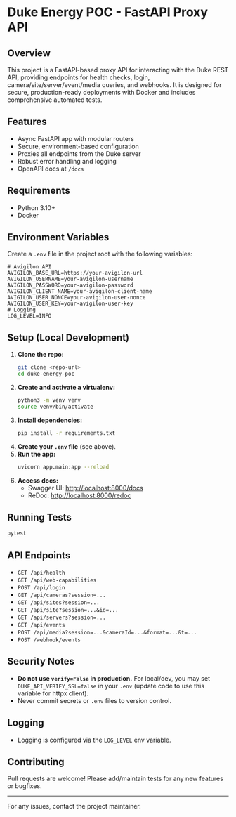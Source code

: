 # Duke Energy POC - FastAPI Proxy API

## Overview

This project is a FastAPI-based proxy API for interacting with the Duke REST API, providing endpoints for health checks, login, camera/site/server/event/media queries, and webhooks. It is designed for secure, production-ready deployments with Docker and includes comprehensive automated tests.

## Features
- Async FastAPI app with modular routers
- Secure, environment-based configuration
- Proxies all endpoints from the Duke server
- Robust error handling and logging
- OpenAPI docs at `/docs`

## Requirements
- Python 3.10+
- Docker

## Environment Variables
Create a `.env` file in the project root with the following variables:

```
# Avigilon API
AVIGILON_BASE_URL=https://your-avigilon-url
AVIGILON_USERNAME=your-avigilon-username
AVIGILON_PASSWORD=your-avigilon-password
AVIGILON_CLIENT_NAME=your-avigilon-client-name
AVIGILON_USER_NONCE=your-avigilon-user-nonce
AVIGILON_USER_KEY=your-avigilon-user-key
# Logging
LOG_LEVEL=INFO
```

## Setup (Local Development)

1. **Clone the repo:**
   ```sh
   git clone <repo-url>
   cd duke-energy-poc
   ```
2. **Create and activate a virtualenv:**
   ```sh
   python3 -m venv venv
   source venv/bin/activate
   ```
3. **Install dependencies:**
   ```sh
   pip install -r requirements.txt
   ```
4. **Create your `.env` file** (see above).
5. **Run the app:**
   ```sh
   uvicorn app.main:app --reload
   ```
6. **Access docs:**
   - Swagger UI: [http://localhost:8000/docs](http://localhost:8000/docs)
   - ReDoc: [http://localhost:8000/redoc](http://localhost:8000/redoc)

## Running Tests

```sh
pytest
```

## API Endpoints

- `GET /api/health`
- `GET /api/web-capabilities`
- `POST /api/login`
- `GET /api/cameras?session=...`
- `GET /api/sites?session=...`
- `GET /api/site?session=...&id=...`
- `GET /api/servers?session=...`
- `GET /api/events`
- `POST /api/media?session=...&cameraId=...&format=...&t=...`
- `POST /webhook/events`

## Security Notes
- **Do not use `verify=False` in production.** For local/dev, you may set `DUKE_API_VERIFY_SSL=false` in your `.env` (update code to use this variable for httpx client).
- Never commit secrets or `.env` files to version control.

## Logging
- Logging is configured via the `LOG_LEVEL` env variable.

## Contributing
Pull requests are welcome! Please add/maintain tests for any new features or bugfixes.

---

For any issues, contact the project maintainer.
